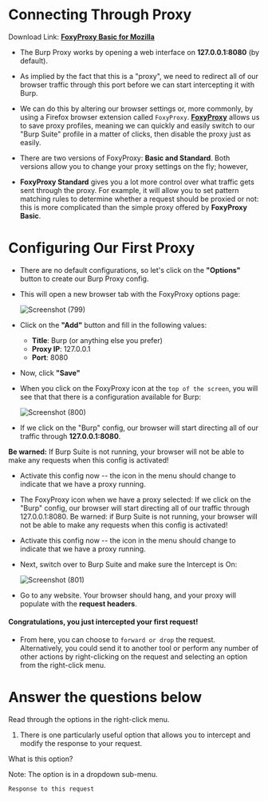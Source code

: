 # Connecting Through Proxy

Download Link: **[FoxyProxy Basic for Mozilla](https://addons.mozilla.org/en-US/firefox/addon/foxyproxy-basic/)**

- The Burp Proxy works by opening a web interface on **127.0.0.1:8080** (by default). 

- As implied by the fact that this is a "proxy", we need to redirect all of our browser traffic through this port before we can start intercepting it with Burp. 
- We can do this by altering our browser settings or, more commonly, by using a Firefox browser extension called `FoxyProxy`. **[FoxyProxy](https://getfoxyproxy.org/)** allows us to save proxy profiles, meaning we can quickly and easily switch to our "Burp Suite" profile in a matter of clicks, then disable the proxy just as easily.

- There are two versions of FoxyProxy: **Basic and Standard**. Both versions allow you to change your proxy settings on the fly; however, 

- **FoxyProxy Standard** gives you a lot more control over what traffic gets sent through the proxy. For example, it will allow you to set pattern matching rules to determine whether a request should be proxied or not: this is more complicated than the simple proxy offered by **FoxyProxy Basic**.

# Configuring Our First Proxy

- There are no default configurations, so let's click on the **"Options"** button to create our Burp Proxy config.

- This will open a new browser tab with the FoxyProxy options page:
  
  ![Screenshot (799)](https://user-images.githubusercontent.com/63872951/182314707-551996e8-d733-4091-87f4-a5db863d5fbd.png)

- Click on the **"Add"** button and fill in the following values:

    - **Title**: Burp (or anything else you prefer)
    - **Proxy IP**: 127.0.0.1
    - **Port**: 8080
    
- Now, click **"Save"**

- When you click on the FoxyProxy icon at the `top of the screen`, you will see that that there is a configuration available for Burp:

  ![Screenshot (800)](https://user-images.githubusercontent.com/63872951/182315245-9f903dda-c29a-4d59-a213-f25025053895.png)

- If we click on the "Burp" config, our browser will start directing all of our traffic through **127.0.0.1:8080**. 

**Be warned:** If Burp Suite is not running, your browser will not be able to make any requests when this config is activated!

- Activate this config now -- the icon in the menu should change to indicate that we have a proxy running.
- The FoxyProxy icon when we have a proxy selected: If we click on the "Burp" config, our browser will start directing all of our traffic through 127.0.0.1:8080. Be warned: if Burp Suite is not running, your browser will not be able to make any requests when this config is activated!

- Activate this config now -- the icon in the menu should change to indicate that we have a proxy running.

- Next, switch over to Burp Suite and make sure the Intercept is On:

  ![Screenshot (801)](https://user-images.githubusercontent.com/63872951/182315940-9e17b314-d80e-4288-9c70-1289d385f859.png)

- Go to any website. Your browser should hang, and your proxy will populate with the **request headers**.

#### Congratulations, you just intercepted your first request!

- From here, you can choose to `forward or drop` the request. Alternatively, you could send it to another tool or perform any number of other actions by right-clicking on the request and selecting an option from the right-click menu.

# Answer the questions below



Read through the options in the right-click menu.

1. There is one particularly useful option that allows you to intercept and modify the response to your request.

What is this option?

Note: The option is in a dropdown sub-menu.
```
Response to this request
```

